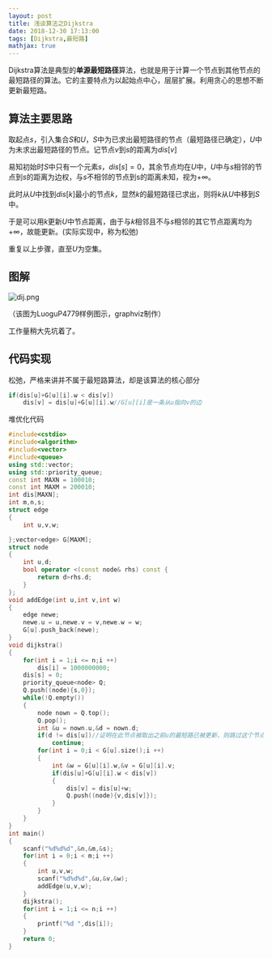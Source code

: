 ```yaml
---
layout: post
title: 浅谈算法之Dijkstra
date: 2018-12-30 17:13:00
tags: [Dijkstra,最短路]
mathjax: true
---
```


Dijkstra算法是典型的**单源最短路径**算法，也就是用于计算一个节点到其他节点的最短路径的算法。它的主要特点为以起始点中心，层层扩展。利用贪心的思想不断更新最短路。  

## 算法主要思路

取起点$s$，引入集合$S$和$U$，$S$中为已求出最短路径的节点（最短路径已确定），$U$中为未求出最短路径的节点。记节点$v$到$s$的距离为$dis[v]$  

易知初始时$S$中只有一个元素$s$，$dis[s]=0$，其余节点均在$U$中，$U$中与$s$相邻的节点到$s$的距离为边权，与$s$不相邻的节点到s的距离未知，视为$+\infty$。  

此时从$U$中找到$dis[k]$最小的节点$k$，显然$k$的最短路径已求出，则将$k$从$U$中移到$S$中。  

于是可以用$k$更新$U$中节点距离，由于与$k$相邻且不与$s$相邻的其它节点距离均为$+\infty$，故能更新。(实际实现中，称为松弛)

重复以上步骤，直至$U$为空集。  

## 图解

![dij.png](https://i.loli.net/2019/10/13/htoBjFzKGVnyw6D.png)

（该图为LuoguP4779样例图示，graphviz制作）

工作量稍大先坑着了。

## 代码实现

松弛，严格来讲并不属于最短路算法，却是该算法的核心部分

```cpp
if(dis[u]+G[u][i].w < dis[v])
    dis[v] = dis[u]+G[u][i].w//G[u][i]是一条从u指向v的边
```

堆优化代码

```cpp
#include<cstdio>
#include<algorithm>
#include<vector>
#include<queue>
using std::vector;
using std::priority_queue;
const int MAXN = 100010;
const int MAXM = 200010;
int dis[MAXN];
int m,n,s;
struct edge
{
    int u,v,w;

};vector<edge> G[MAXM];
struct node 
{
    int u,d;
    bool operator <(const node& rhs) const {
        return d>rhs.d;
    }
};
void addEdge(int u,int v,int w)
{   
    edge newe;
    newe.u = u,newe.v = v,newe.w = w;
    G[u].push_back(newe);
}
void dijkstra()
{
    for(int i = 1;i <= n;i ++)
        dis[i] = 1000000000;
    dis[s] = 0;
    priority_queue<node> Q;
    Q.push((node){s,0});
    while(!Q.empty())
    {
        node nown = Q.top();
        Q.pop();
        int &u = nown.u,&d = nown.d;
        if(d != dis[u])//证明在此节点被取出之前u的最短路已被更新，则跳过这个节点
            continue;
        for(int i = 0;i < G[u].size();i ++)
        {   
            int &w = G[u][i].w,&v = G[u][i].v;
            if(dis[u]+G[u][i].w < dis[v])
            {
                dis[v] = dis[u]+w;
                Q.push((node){v,dis[v]});
            }
        }
    }
}
int main()
{
    scanf("%d%d%d",&n,&m,&s);
    for(int i = 0;i < m;i ++)
    {
        int u,v,w;
        scanf("%d%d%d",&u,&v,&w);
        addEdge(u,v,w);
    }
    dijkstra();
    for(int i = 1;i <= n;i ++)
    {
        printf("%d ",dis[i]);
    }
    return 0;
}
```

